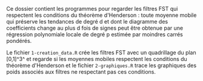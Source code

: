 Ce dossier contient les programmes pour regarder les filtres FST qui respectent les conditions du théorème d'Henderson : toute moyenne mobile qui préserve les tendances de degré d et dont le diagramme des coefficients change au plus d fois de signes peut être obtenue par une régression polynomiale locale de degré p estimée par moindres carrés pondérés. 

Le fichier `1-creation_data.R` crée les filtres FST avec un quadrillage du plan [0,1]^3^ et regarde si les moyennes mobiles respectent les conditions du théorème d'Henderson et le fichier `2-graphiques.R` trace les graphiques des poids associés aux filtres ne respectant pas ces conditions.
